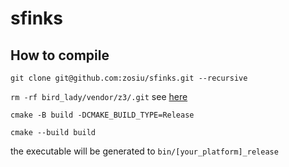# sfinks

## How to compile
`git clone git@github.com:zosiu/sfinks.git --recursive`

`rm -rf bird_lady/vendor/z3/.git` see [here](https://github.com/Z3Prover/z3/issues/1551)

`cmake -B build -DCMAKE_BUILD_TYPE=Release`

`cmake --build build`

the executable will be generated to `bin/[your_platform]_release`
